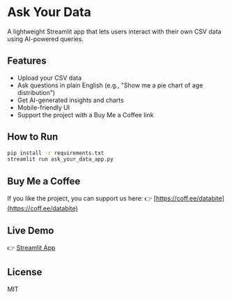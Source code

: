 # Ask Your Data

A lightweight Streamlit app that lets users interact with their own CSV data using AI-powered queries.

## Features

- Upload your CSV data
- Ask questions in plain English (e.g., "Show me a pie chart of age distribution")
- Get AI-generated insights and charts
- Mobile-friendly UI
- Support the project with a Buy Me a Coffee link

## How to Run

```bash
pip install -r requirements.txt
streamlit run ask_your_data_app.py
```

## Buy Me a Coffee

If you like the project, you can support us here:
👉 [https://coff.ee/databite](https://coff.ee/databite)

## Live Demo

👉 [Streamlit App](https://ask-your-data.streamlit.app/)

## License

MIT